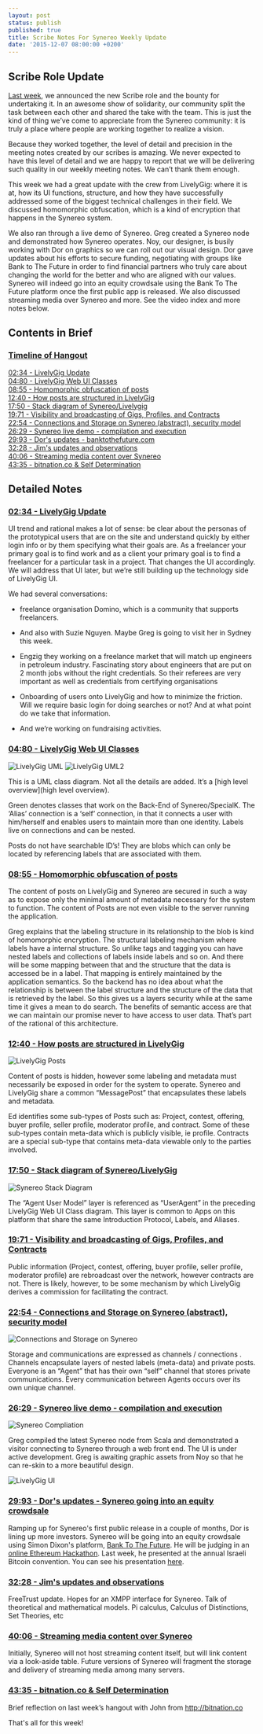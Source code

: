 ```yaml
---
layout: post
status: publish
published: true
title: Scribe Notes For Synereo Weekly Update
date: '2015-12-07 08:00:00 +0200'
---
```


## Scribe Role Update
[Last week](http://blog.synereo.com/2015/12/02/new-bounty/), we announced the new Scribe role and the bounty for undertaking it. In an awesome show of solidarity, our community split the task between each other and shared the take with the team. This is just the kind of thing we’ve come to appreciate from the Synereo community: it is truly a place where people are working together to realize a vision. 
<BR>

Because they worked together, the level of detail and precision in the meeting notes created by our scribes is amazing. We never expected to have this level of detail and we are happy to report that we will be delivering such quality in our weekly meeting notes. We can’t thank them enough. 
<BR>

This week we had a great update with the crew from LivelyGig: where it is at, how its UI functions, structure, and how they have successfully addressed some of the biggest technical challenges in their field. We discussed homomorphic obfuscation, which is a kind of encryption that happens in the Synereo system.
<BR>

We also ran through a live demo of Synereo. Greg created a Synereo node and demonstrated how Synereo operates. Noy, our designer, is busily working with Dor on graphics so we can roll out our visual design. Dor gave updates about his efforts to secure funding, negotiating with groups like Bank to The Future in order to find financial partners who truly care about changing the world for the better and who are aligned with our values. Synereo will indeed go into an equity crowdsale using the Bank To The Future platform once the first public app is released. 
We also discussed streaming media over Synereo and more. 
See the video index and more notes below.
<BR>

## Contents in Brief

### [Timeline of Hangout](https://www.youtube.com/watch?v=mUF5hWVdxRQ) <BR>
[02:34 - LivelyGig Update](https://youtu.be/mUF5hWVdxRQ?t=234) <BR>
[04:80 - LivelyGig Web UI Classes](https://youtu.be/mUF5hWVdxRQ?t=480) <BR>
[08:55 - Homomorphic obfuscation of posts](https://youtu.be/mUF5hWVdxRQ?t=855) <BR>
[12:40 - How posts are structured in LivelyGig](https://youtu.be/mUF5hWVdxRQ?t=1240) <BR>
[17:50 - Stack diagram of Synereo/Livelygig](https://youtu.be/mUF5hWVdxRQ?t=1750) <BR>
[19:71 - Visibility and broadcasting of Gigs, Profiles, and Contracts](https://youtu.be/mUF5hWVdxRQ?t=1971) <BR>
[22:54 - Connections and Storage on Synereo (abstract), security model](https://youtu.be/mUF5hWVdxRQ?t=2254) <BR>
[26:29 - Synereo live demo - compilation and execution](https://youtu.be/mUF5hWVdxRQ?t=2629) <BR>
[29:93 - Dor's updates - banktothefuture.com](https://www.youtu.be/mUF5hWVdxRQ?t=2993) <BR>
[32:28 - Jim's updates and observations](https://youtu.be/mUF5hWVdxRQ?t=3228) <BR>
[40:06 - Streaming media content over Synereo](https://youtu.be/mUF5hWVdxRQ?t=4006) <BR>
[43:35 - bitnation.co & Self Determination](https://youtu.be/mUF5hWVdxRQ?t=4335) <BR>

## Detailed Notes

### [02:34 - LivelyGig Update](https://youtu.be/mUF5hWVdxRQ?t=234) <BR>

UI trend and rational makes a lot of sense: be clear about the personas of the prototypical users that are on the site and understand quickly by either login info or by them specifying what their goals are. As a freelancer your primary goal is to find work and as a client your primary goal is to find a freelancer for a particular task in a project. That changes the UI accordingly. We will address that UI later, but we’re still building up the technology side of LivelyGig UI. <BR>

We had several conversations: <BR>

* freelance organisation Domino, which is a community that supports freelancers. 

* And also with Suzie Nguyen. Maybe Greg is going to visit her in Sydney this week.

* Engzig they working on a freelance market that will match up engineers in petroleum industry. Fascinating story about engineers that are put on 2 month jobs without the right credentials. So their referees are very important as well as credentials from certifying organisations

* Onboarding of users onto LivelyGig and how to minimize the friction. Will we require basic login for doing searches or not? And at what point do we take that information.

* And we’re working on fundraising activities.

### [04:80 - LivelyGig Web UI Classes](https://youtu.be/mUF5hWVdxRQ?t=480) <BR>
![LivelyGig UML](http://i.imgur.com/u5mC06l.png)
![LivelyGig UML2](http://i.imgur.com/WFB0SY4.png)


This is a UML class diagram. Not all the details are added. It’s a [high level overview](high level overview).

Green denotes classes that work on the Back-End of Synereo/SpecialK.
The ‘Alias’ connection is a ‘self’ connection, in that it connects a user with him/herself and enables users to maintain more than one identity. Labels live on connections and can be nested. 

Posts do not have searchable ID’s! They are blobs which can only be located by referencing labels that are associated with them. 


### [08:55 - Homomorphic obfuscation of posts](https://youtu.be/mUF5hWVdxRQ?t=855) <BR>

The content of posts on LivelyGig and Synereo are secured in such a way as to expose only the minimal amount of metadata necessary for the system to function. The content of Posts are not even visible to the server running the application.

Greg explains that the labeling structure in its relationship to the blob is kind of homomorphic encryption. The structural labeling mechanism where labels have a internal structure. So unlike tags and tagging you can have nested labels and collections of labels inside labels and so on. And there will be some mapping between that and the structure that the data is accessed be in a label. That mapping is entirely maintained by the application semantics. So the backend has no idea about what the relationship is between the label structure and the structure of the data that is retrieved by the label. So this gives us a layers security while at the same time it gives a mean to do search. The benefits of semantic access are that we can maintain our promise never to have access to user data. That’s part of the rational of this architecture.


### [12:40 - How posts are structured in LivelyGig](https://youtu.be/mUF5hWVdxRQ?t=1240) <BR>
![LivelyGig Posts](http://i.imgur.com/fa1f0Yv.png)

Content of posts is hidden, however some labeling and metadata must necessarily be exposed in order for the system to operate. Synereo and LivelyGig share a common “MessagePost” that encapsulates these labels and metadata.

Ed identifies some sub-types of Posts such as: Project, contest, offering, buyer profile, seller profile, moderator profile, and contract. Some of these sub-types contain meta-data which is publicly visible, ie profile. Contracts are a special sub-type that contains meta-data viewable only to the parties involved.

### [17:50 - Stack diagram of Synereo/LivelyGig](https://youtu.be/mUF5hWVdxRQ?t=1750) <BR>
![Synereo Stack Diagram](http://i.imgur.com/juNN4vG.png)

The “Agent User Model” layer is referenced as “UserAgent” in the preceding LivelyGig Web UI Class diagram. This layer is common to Apps on this platform that share the same Introduction Protocol, Labels, and Aliases.

### [19:71 - Visibility and broadcasting of Gigs, Profiles, and Contracts](https://youtu.be/mUF5hWVdxRQ?t=1971) <BR>

Public information (Project, contest, offering, buyer profile, seller profile, moderator profile) are rebroadcast over the network, however contracts are not. There is likely, however, to be some mechanism by which LivelyGig derives a commission for facilitating the contract.

### [22:54 - Connections and Storage on Synereo (abstract), security model](https://youtu.be/mUF5hWVdxRQ?t=2254) <BR>
![Connections and Storage on Synereo](http://i.imgur.com/SkjVm8g.png)


Storage and communications are expressed as channels / connections . Channels encapsulate layers of nested labels (meta-data) and private posts. Everyone is an “Agent” that has their own “self” channel that stores private communications. Every communication between Agents occurs over its own unique channel.

### [26:29 - Synereo live demo - compilation and execution](https://youtu.be/mUF5hWVdxRQ?t=2629) <BR>
![Synereo Compliation](http://i.imgur.com/YYjldZT.png)


Greg compiled the latest Synereo node from Scala and demonstrated a visitor connecting to Synereo through a web front end. The UI is under active development. Greg is awaiting graphic assets from Noy so that he can re-skin to a more beautiful design.

![LivelyGig UI](http://i.imgur.com/ro7E2DP.png)

### [29:93 - Dor's updates - Synereo going into an equity crowdsale](https://www.youtu.be/mUF5hWVdxRQ?t=2993) <BR>

Ramping up for Synereo's first public release in a couple of months, Dor is lining up more investors. Synereo will be going into an equity crowdsale using Simon Dixon's platform, [Bank To The Future](https://bnktothefuture.com/).
He will be judging in an [online Ethereum Hackathon](http://hack.ether.camp/judges). Last week, he presented at the annual Israeli Bitcoin convention. You can see his presentation [here](https://www.dropbox.com/s/qtl4dyobandu4qh/Israeli%20Bitcoin%20Conference%20Synereo%20Presentation.pptx?dl=0). 

### [32:28 - Jim's updates and observations](https://youtu.be/mUF5hWVdxRQ?t=3228) <BR>

FreeTrust update. Hopes for an XMPP interface for Synereo. Talk of theoretical and mathematical models. Pi calculus, Calculus of Distinctions, Set Theories, etc

### [40:06 - Streaming media content over Synereo](https://youtu.be/mUF5hWVdxRQ?t=4006) <BR>

Initially, Synereo will not host streaming content itself, but will link content via a look-aside table. Future versions of Synereo will fragment the storage and delivery of streaming media among many servers.

### [43:35 - bitnation.co & Self Determination](https://youtu.be/mUF5hWVdxRQ?t=4335) <BR>

Brief reflection on last week’s hangout with John from http://bitnation.co

That's all for this week!
